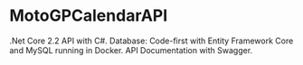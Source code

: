 # MotoGPCalendarAPI

.Net Core 2.2 API with C#.
Database: Code-first with Entity Framework Core and MySQL running in Docker.
API Documentation with Swagger.
